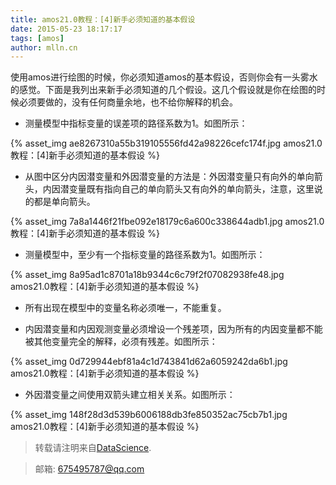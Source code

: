 ```yaml
---
title: amos21.0教程：[4]新手必须知道的基本假设
date: 2015-05-23 18:17:17
tags: [amos]
author: mlln.cn
---
```

使用amos进行绘图的时候，你必须知道amos的基本假设，否则你会有一头雾水的感觉。下面是我列出来新手必须知道的几个假设。这几个假设就是你在绘图的时候必须要做的，没有任何商量余地，也不给你解释的机会。

- 测量模型中指标变量的误差项的路径系数为1。如图所示：

{% asset_img ae8267310a55b319105556fd42a98226cefc174f.jpg amos21.0教程：[4]新手必须知道的基本假设 %}

- 从图中区分内因潜变量和外因潜变量的方法是：外因潜变量只有向外的单向箭头，内因潜变量既有指向自己的单向箭头又有向外的单向箭头，注意，这里说的都是单向箭头。

{% asset_img 7a8a1446f21fbe092e18179c6a600c338644adb1.jpg amos21.0教程：[4]新手必须知道的基本假设 %}

- 测量模型中，至少有一个指标变量的路径系数为1。如图所示：

{% asset_img 8a95ad1c8701a18b9344c6c79f2f07082938fe48.jpg amos21.0教程：[4]新手必须知道的基本假设 %}

- 所有出现在模型中的变量名称必须唯一，不能重复。

- 内因潜变量和内因观测变量必须增设一个残差项，因为所有的内因变量都不能被其他变量完全的解释，必须有残差。如图所示：

{% asset_img 0d729944ebf81a4c1d743841d62a6059242da6b1.jpg amos21.0教程：[4]新手必须知道的基本假设 %}

- 外因潜变量之间使用双箭头建立相关关系。如图所示：

{% asset_img 148f28d3d539b6006188db3fe850352ac75cb7b1.jpg amos21.0教程：[4]新手必须知道的基本假设 %}

> 转载请注明来自[DataScience](http://mlln.cn).

> 邮箱: 675495787@qq.com 
